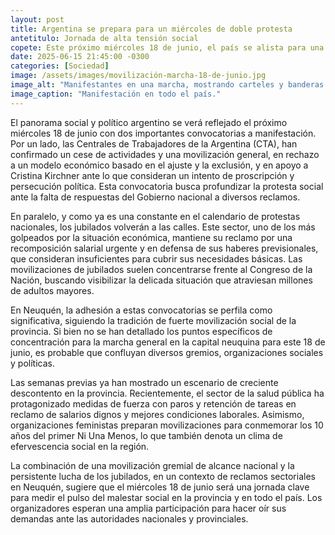 ```yaml
---
layout: post
title: Argentina se prepara para un miércoles de doble protesta
antetitulo: Jornada de alta tensión social
copete: Este próximo miércoles 18 de junio, el país se alista para una jornada de intensa movilización social con una doble convocatoria que promete alta adhesión. A la ya habitual marcha nacional de jubilados, se suma una movilización general impulsada por centrales sindicales y movimientos sociales, generando expectativa sobre su impacto en las calles de la capital neuquina y otras localidades.
date: 2025-06-15 21:45:00 -0300
categories: [Sociedad]
image: /assets/images/movilización-marcha-18-de-junio.jpg
image_alt: "Manifestantes en una marcha, mostrando carteles y banderas."
image_caption: "Manifestación en todo el país."
---
```


El panorama social y político argentino se verá reflejado el próximo miércoles 18 de junio con dos importantes convocatorias a manifestación. Por un lado, las Centrales de Trabajadores de la Argentina (CTA), han confirmado un cese de actividades y una movilización general, en rechazo a un modelo económico basado en el ajuste y la exclusión, y en apoyo a Cristina Kirchner ante lo que consideran un intento de proscripción y persecución política. Esta convocatoria busca profundizar la protesta social ante la falta de respuestas del Gobierno nacional a diversos reclamos.

En paralelo, y como ya es una constante en el calendario de protestas nacionales, los jubilados volverán a las calles. Este sector, uno de los más golpeados por la situación económica, mantiene su reclamo por una recomposición salarial urgente y en defensa de sus haberes previsionales, que consideran insuficientes para cubrir sus necesidades básicas. Las movilizaciones de jubilados suelen concentrarse frente al Congreso de la Nación, buscando visibilizar la delicada situación que atraviesan millones de adultos mayores.

En Neuquén, la adhesión a estas convocatorias se perfila como significativa, siguiendo la tradición de fuerte movilización social de la provincia. Si bien no se han detallado los puntos específicos de concentración para la marcha general en la capital neuquina para este 18 de junio, es probable que confluyan diversos gremios, organizaciones sociales y políticas.

Las semanas previas ya han mostrado un escenario de creciente descontento en la provincia. Recientemente, el sector de la salud pública ha protagonizado medidas de fuerza con paros y retención de tareas en reclamo de salarios dignos y mejores condiciones laborales. Asimismo, organizaciones feministas preparan movilizaciones para conmemorar los 10 años del primer Ni Una Menos, lo que también denota un clima de efervescencia social en la región.

La combinación de una movilización gremial de alcance nacional y la persistente lucha de los jubilados, en un contexto de reclamos sectoriales en Neuquén, sugiere que el miércoles 18 de junio será una jornada clave para medir el pulso del malestar social en la provincia y en todo el país. Los organizadores esperan una amplia participación para hacer oír sus demandas ante las autoridades nacionales y provinciales.